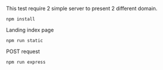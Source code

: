 This test require 2 simple server to present 2 different domain.

```
npm install
```

Landing index page
```
npm run static
```

POST request
```
npm run express
```


